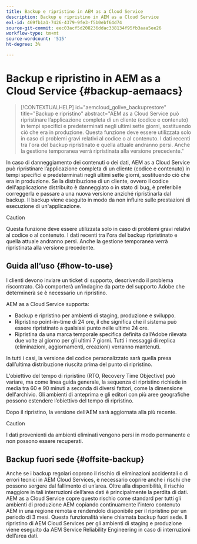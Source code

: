 ```yaml
---
title: Backup e ripristino in AEM as a Cloud Service
description: Backup e ripristino in AEM as a Cloud Service
exl-id: 469fb1a1-7426-4379-9fe3-f5b0ebf64d74
source-git-commit: eec03acf5d208236ddac338134f95fb3aaa5ee26
workflow-type: tm+mt
source-wordcount: '515'
ht-degree: 3%

---
```



# Backup e ripristino in AEM as a Cloud Service {#backup-aemaacs}

>[!CONTEXTUALHELP]
>id="aemcloud_golive_backuprestore"
>title="Backup e ripristino"
>abstract="AEM as a Cloud Service può ripristinare l’applicazione completa di un cliente (codice e contenuto) in tempi specifici e predeterminati negli ultimi sette giorni, sostituendo ciò che era in produzione. Questa funzione deve essere utilizzata solo in caso di problemi gravi relativi al codice o al contenuto. I dati recenti tra l&#39;ora del backup ripristinato e quella attuale andranno persi. Anche la gestione temporanea verrà ripristinata alla versione precedente."

In caso di danneggiamento dei contenuti o dei dati, AEM as a Cloud Service può ripristinare l’applicazione completa di un cliente (codice e contenuto) in tempi specifici e predeterminati negli ultimi sette giorni, sostituendo ciò che era in produzione.
Se la distribuzione di un cliente, ovvero il codice dell&#39;applicazione distribuito è danneggiato o in stato di bug, è preferibile correggerla e passare a una nuova versione anziché ripristinarla dal backup. Il backup viene eseguito in modo da non influire sulle prestazioni di esecuzione di un&#39;applicazione.

>[!CAUTION]
>
>Questa funzione deve essere utilizzata solo in caso di problemi gravi relativi al codice o al contenuto. I dati recenti tra l&#39;ora del backup ripristinato e quella attuale andranno persi. Anche la gestione temporanea verrà ripristinata alla versione precedente.

## Guida all’uso {#how-to-use}

I clienti devono inviare un ticket di supporto, descrivendo il problema riscontrato. Ciò comporterà un&#39;indagine da parte del supporto Adobe che determinerà se è necessario un ripristino.

AEM as a Cloud Service supporta:

* Backup e ripristino per ambienti di staging, produzione e sviluppo.
* Ripristino point-in-time di 24 ore, il che significa che il sistema può essere ripristinato a qualsiasi punto nelle ultime 24 ore.
* Ripristina da una marca temporale specifica definita dall’Adobe rilevata due volte al giorno per gli ultimi 7 giorni.  Tutti i messaggi di replica (eliminazioni, aggiornamenti, creazioni) verranno mantenuti.

In tutti i casi, la versione del codice personalizzato sarà quella presa dall’ultima distribuzione riuscita prima del punto di ripristino.

L&#39;obiettivo del tempo di ripristino (RTO, Recovery Time Objective) può variare, ma come linea guida generale, la sequenza di ripristino richiede in media tra 60 e 90 minuti a seconda di diversi fattori, come la dimensione dell&#39;archivio. Gli ambienti di anteprima e gli editori con più aree geografiche possono estendere l’obiettivo del tempo di ripristino.

Dopo il ripristino, la versione dell’AEM sarà aggiornata alla più recente.

>[!CAUTION]
>
>I dati provenienti da ambienti eliminati vengono persi in modo permanente e non possono essere recuperati.

## Backup fuori sede {#offsite-backup}

Anche se i backup regolari coprono il rischio di eliminazioni accidentali o di errori tecnici in AEM Cloud Services, è necessario coprire anche i rischi che possono sorgere dal fallimento di un’area. Oltre alla disponibilità, il rischio maggiore in tali interruzioni dell’area dati è principalmente la perdita di dati.
AEM as a Cloud Service copre questo rischio come standard per tutti gli ambienti di produzione AEM copiando continuamente l&#39;intero contenuto AEM in una regione remota e rendendolo disponibile per il ripristino per un periodo di 3 mesi. Questa funzionalità viene chiamata backup fuori sede.
Il ripristino di AEM Cloud Services per gli ambienti di staging e produzione viene eseguito da AEM Service Reliability Engineering in caso di interruzioni dell’area dati.
